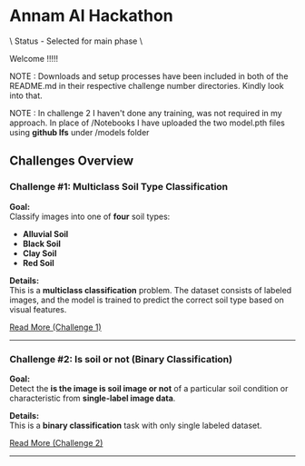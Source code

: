 # Annam AI Hackathon

\ Status - Selected for main phase \

Welcome !!!!!

NOTE : Downloads and setup processes have been included in both of the README.md in their respective challenge number directories. Kindly look into that.

NOTE : In challenge 2 I haven't done any training, was not required in my approach. In place of /Notebooks I have uploaded the two model.pth files using **github lfs** under /models folder

##  Challenges Overview

###  Challenge #1: Multiclass Soil Type Classification

**Goal:**  
Classify images into one of **four** soil types:  
- **Alluvial Soil**  
- **Black Soil**  
- **Clay Soil**  
- **Red Soil**

**Details:**  
This is a **multiclass classification** problem. The dataset consists of labeled images, and the model is trained to predict the correct soil type based on visual features.

 [Read More (Challenge 1)](./Challenge%20%231/README.md)

---

###  Challenge #2: Is soil or not (Binary Classification)

**Goal:**  
Detect the **is the image is soil image or not** of a particular soil condition or characteristic from **single-label image data**.

**Details:**  
This is a **binary classification** task with only single labeled dataset. 

 [Read More (Challenge 2)](./Challenge%20%232/README.md)

---

